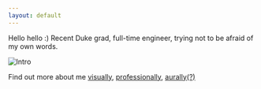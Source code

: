 ```yaml
---
layout: default
---
```


Hello hello :) Recent Duke grad, full-time engineer, trying not to be afraid of my own words. <br>

![Intro](intropic.jpg)

Find out more about me [visually](https://www.instagram.com/c_bridget/), [professionally](https://www.linkedin.com/in/cristina-lai/), [aurally(?)](https://open.spotify.com/user/boltzmannconstant?si=mUijI5z2QrmmoA-ZBzb3kw) <br>


